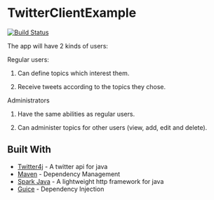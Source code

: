 # TwitterClientExample

[![Build Status](https://travis-ci.com/royshahaf/TwitterClientExample.svg?branch=master)](https://travis-ci.com/royshahaf/TwitterClientExample)

The app will have 2 kinds of users:

Regular users:

1. Can define topics which interest them.

2. Receive tweets according to the topics they chose.

Administrators

1. Have the same abilities as regular users.

2. Can administer topics for other users (view, add, edit and delete).

## Built With

* [Twitter4j](http://twitter4j.org/en/) - A twitter api for java
* [Maven](https://maven.apache.org/) - Dependency Management
* [Spark Java](http://sparkjava.com/) - A lightweight http framework for java
* [Guice](https://github.com/google/guice) - Dependency Injection
